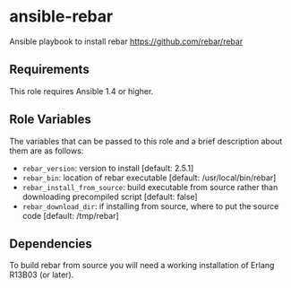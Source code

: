 # ansible-rebar

Ansible playbook to install rebar https://github.com/rebar/rebar

## Requirements

This role requires Ansible 1.4 or higher.

## Role Variables

The variables that can be passed to this role and a brief description about them are as follows:

* `rebar_version`: version to install [default: 2.5.1]
* `rebar_bin`: location of rebar executable [default: /usr/local/bin/rebar]
* `rebar_install_from_source`: build executable from source rather than downloading precompiled script [default: false]
* `rebar_download_dir`: if installing from source, where to put the source code [default: /tmp/rebar]

## Dependencies

To build rebar from source you will need a working installation of Erlang R13B03 (or later).
